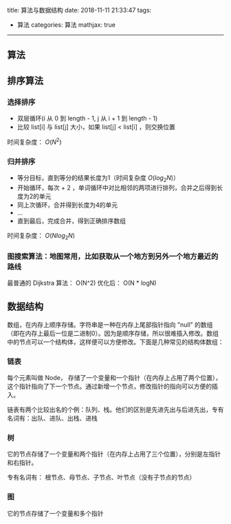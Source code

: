 title: 算法与数据结构
date: 2018-11-11 21:33:47
tags:
- 算法
categories: 算法
mathjax: true
---
## 算法
## 排序算法
### 选择排序
- 双层循环(i 从 0 到 length - 1, j 从 i + 1 到 length - 1)
- 比较 list[i] 与 list[j] 大小，如果 list[j] < list[i] ，则交换位置

时间复杂度： $O(N^2)$

### 归并排序

- 等分目标，直到等分的结果长度为1（时间复杂度 $O(log_2 N)$）
- 开始循环，每次 + 2 ，单词循环中对比相邻的两项进行排列，合并之后得到长度为2的单元
- 同上次循环，合并得到长度为4的单元
- ...
- 直到最后，完成合并，得到正确排序数组

时间复杂度： $O(N log_2 N)$

### 图搜索算法：地图常用，比如获取从一个地方到另外一个地方最近的路线
最普通的 Dijkstra 算法： O(N^2)
优化后： O(N * logN)

## 数据结构
数组，在内存上顺序存储。字符串是一种在内存上尾部指针指向 "null" 的数组（即在内存上最后一位是二进制0）。因为是顺序存储，所以很难插入修改。数组中的节点可以一个结构体，这样便可以方便修改。下面是几种常见的结构体数组：
### 链表
每个元素叫做 Node， 存储了一个变量和一个指针（在内存上占用了两个位置），这个指针指向了下一个节点。通过新增一个节点，修改指针的指向可以方便的插入。

链表有两个比较出名的个例：队列、栈。他们的区别是先进先出与后进先出，专有名词有：出队、进队、出栈、进栈

### 树
它的节点存储了一个变量和两个指针（在内存上占用了三个位置），分别是左指针和右指针。

专有名词有： 根节点、母节点、子节点、叶节点（没有子节点的节点）

### 图
它的节点存储了一个变量和多个指针